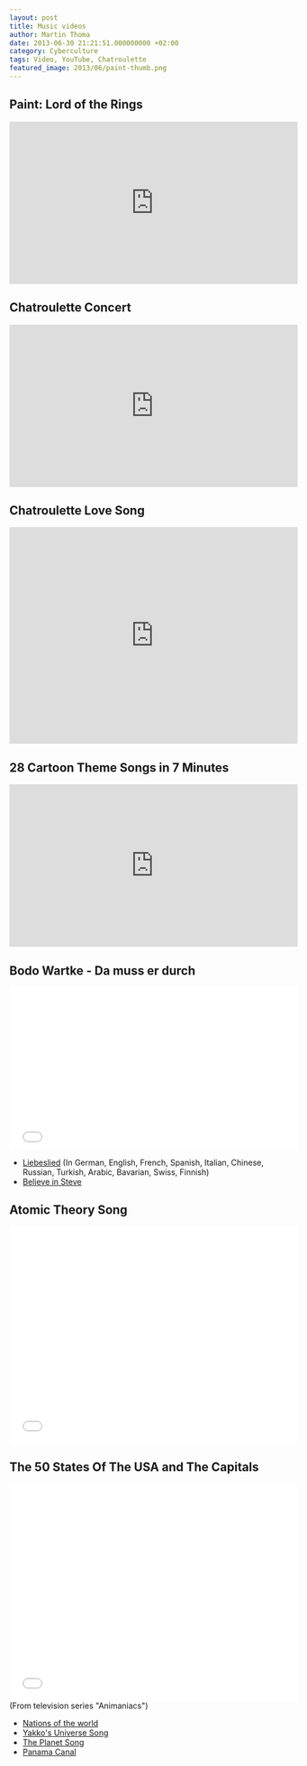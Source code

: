 ```yaml
---
layout: post
title: Music videos
author: Martin Thoma
date: 2013-06-30 21:21:51.000000000 +02:00
category: Cyberculture
tags: Video, YouTube, Chatroulette
featured_image: 2013/06/paint-thumb.png
---
```

<h2>Paint: Lord of the Rings</h2>
<iframe width="512" height="288" src="https://www.youtube.com/embed/3FPxYDGfniM" frameborder="0" allowfullscreen></iframe>

<h2>Chatroulette Concert</h2>
<iframe width="512" height="288" src="https://www.youtube.com/embed/LfamTmY5REw" frameborder="0" allowfullscreen></iframe>

<h2>Chatroulette Love Song</h2>
<iframe width="512" height="384" src="https://www.youtube.com/embed/fU1x8Ll62QE" frameborder="0" allowfullscreen></iframe>

<h2>28 Cartoon Theme Songs in 7 Minutes</h2>
<iframe width="512" height="288" src="https://www.youtube.com/embed/lRUHVFQxbE4" frameborder="0" allowfullscreen></iframe>

<h2>Bodo Wartke - Da muss er durch</h2>
<iframe width="512" height="288" src="//www.youtube.com/embed/vw_ECJKdNcE" frameborder="0" allowfullscreen></iframe>

<ul>
  <li><a href="https://www.youtube.com/watch?v=ZOb0bErcDyg">Liebeslied</a> (In German, English, French, Spanish, Italian, Chinese, Russian, Turkish, Arabic, Bavarian, Swiss, Finnish)</li>
  <li><a href="https://www.youtube.com/watch?v=QpF0MRGwOQA">Believe in Steve</a></li>
</ul>

<h2>Atomic Theory Song</h2>
<iframe width="512" height="384" src="//www.youtube.com/embed/07yDiELe83Y" frameborder="0" allowfullscreen></iframe>

<h2>The 50 States Of The USA and The Capitals</h2>
<iframe width="512" height="384" src="//www.youtube.com/embed/0ZhZhWnbkO8" frameborder="0" allowfullscreen></iframe>
(From television series "Animaniacs")

<ul>
  <li><a href="https://www.youtube.com/watch?v=VyzQItUhXyw">Nations of the world</a></li>
  <li><a href="https://www.youtube.com/watch?v=f_J5rBxeTIk">Yakko's Universe Song</a></li>
  <li><a href="https://www.youtube.com/watch?v=s8eFFnJsCjs">The Planet Song</a></li>
  <li><a href="https://www.youtube.com/watch?v=EGMBUzFyVl4">Panama Canal</a></li>
</ul>
